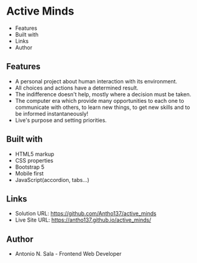 # Active Minds

- Features
- Built with
- Links
- Author

## Features

- A personal project about human interaction with its environment.
- All choices and actions have a determined result.
- The indifference doesn't help, mostly where a decision must be taken.
- The computer era which provide many opportunities to each one to communicate with others, to learn new things, to get new skills and to be informed instantaneously!
- Live's purpose and setting priorities.

## Built with

- HTML5 markup 
- CSS properties
- Bootstrap 5
- Mobile first
- JavaScript(accordion, tabs...)

## Links

- Solution URL: https://github.com/Antho137/active_minds
- Live Site URL: https://antho137.github.io/active_minds/

## Author

- Antonio N. Sala - Frontend Web Developer
